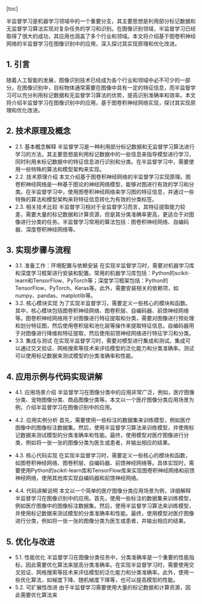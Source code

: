 
[toc]                    
                
                
半监督学习是机器学习领域中的一个重要分支，其主要思想是利用部分标记数据和无监督学习算法实现对复杂任务的学习和识别。在图像识别领域，半监督学习已经取得了很大的成功，其应用也涵盖了多个行业和领域。本文将介绍基于图卷积神经网络的半监督学习在图像识别中的应用，深入探讨其实现原理和优化改进。

## 1. 引言

随着人工智能的发展，图像识别技术已经成为各个行业和领域中必不可少的一部分。在图像识别中，目标物体通常需要在图像中具有一定的特征信息，而半监督学习可以充分利用标记数据和无监督学习算法的优势，提高识别准确率和效率。本文将介绍半监督学习在图像识别中的应用，基于图卷积神经网络实现，探讨其实现原理和优化改进。

## 2. 技术原理及概念

- 2.1. 基本概念解释
半监督学习是一种利用部分标记数据和无监督学习算法进行学习的方法，其主要思想是利用标记数据中的一些信息来指导模型进行学习，同时利用未标记数据中的特征信息进行识别和分类。在半监督学习中，需要使用一些特殊的算法和模型架构来实现。
- 2.2. 技术原理介绍
本文介绍基于图卷积神经网络的半监督学习实现原理。图卷积神经网络是一种基于图论的神经网络模型，能够对图进行有效的学习和分类。在半监督学习中，使用图卷积神经网络来学习图的特征信息，并通过一些特殊的算法和模型架构来将特征信息转化为有效的分类标签。
- 2.3. 相关技术比较
半监督学习相对于全监督学习而言，其特征提取能力较差，需要大量的标记数据和计算资源，但是其分类准确率更高，更适合于对图像进行分类的任务。半监督学习常用的算法包括：图卷积神经网络、自编码器、深度卷积神经网络等。

## 3. 实现步骤与流程

- 3.1. 准备工作：环境配置与依赖安装
在实现半监督学习时，需要对机器学习库和深度学习框架进行安装和配置。常用的机器学习库包括：Python的scikit-learn和TensorFlow、PyTorch等；深度学习框架包括：Python的TensorFlow、PyTorch、Keras等。此外，需要安装相关的依赖项，如numpy、pandas、matplotlib等。
- 3.2. 核心模块实现
为了实现半监督学习，需要定义一些核心的模块和函数。其中，核心模块包括图卷积神经网络、图卷积层、自编码器、前馈神经网络等。图卷积神经网络用于对图像进行特征提取和分类，需要对图像进行预处理和划分特征图，然后使用卷积层和池化层等操作来提取特征信息。自编码器用于对图像进行降维和特征提取，然后使用前馈神经网络进行特征学习和分类。
- 3.3. 集成与测试
在实现半监督学习时，需要对模型进行集成和测试。集成可以通过交叉验证、网格搜索等技术来评估模型的泛化能力和分类准确率。测试可以使用标记数据来测试模型的分类准确率和性能。

## 4. 应用示例与代码实现讲解

- 4.1. 应用场景介绍
半监督学习在图像分类中的应用非常广泛，例如，医疗图像分类、宠物图像分类、商品图像分类等。本文以一个医疗图像分类应用场景为例，介绍半监督学习在图像识别中的应用。
- 4.2. 应用实例分析
首先，需要使用一些标注的数据集来训练模型，例如医疗图像中的图像标注数据集。然后，使用半监督学习算法来训练模型，并使用标记数据来测试模型的分类准确率和性能。最终，使用模型对医疗图像进行分类，例如将一张一张的图像分类为医生或患者，并输出相应的结果。
- 4.3. 核心代码实现
在实现半监督学习时，需要定义一些核心的模块和函数，如图卷积神经网络、图卷积层、自编码器、前馈神经网络等。具体实现时，需要使用Python的scikit-learn库和TensorFlow库来实现图卷积神经网络和前馈神经网络，使用其他库实现自编码器和前馈神经网络。

- 4.4. 代码讲解说明
本文以一个简单的医疗图像分类应用场景为例，详细解释半监督学习在图像识别中的应用。首先，使用一些标注的数据集来训练模型，例如医疗图像中的图像标注数据集。然后，使用半监督学习算法来训练模型，并使用标记数据来测试模型的分类准确率和性能。最终，使用模型对医疗图像进行分类，例如将一张一张的图像分类为医生或患者，并输出相应的结果。

## 5. 优化与改进

- 5.1. 性能优化
半监督学习在图像分类任务中，分类准确率是一个重要的性能指标，因此需要优化算法来提高分类准确率。在实现半监督学习时，需要使用交叉验证、网格搜索等技术来评估模型的泛化能力和分类准确率。此外，使用一些优化算法，如梯度下降、随机梯度下降等，也可以提高模型的性能。
- 5.2. 可扩展性改进
由于半监督学习需要使用大量的标记数据和计算资源，因此需要优化算法来

